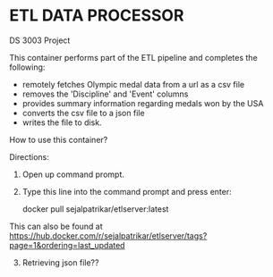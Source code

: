 # ETL DATA PROCESSOR
DS 3003 Project

This container performs part of the ETL pipeline and completes the following: 
- remotely fetches Olympic medal data from a url as a csv file
- removes the 'Discipline' and 'Event' columns
- provides summary information regarding medals won by the USA
- converts the csv file to a json file
- writes the file to disk.

How to use this container?

Directions: 

1. Open up command prompt. 
2. Type this line into the command prompt and press enter:

	docker pull sejalpatrikar/etlserver:latest
	
This can also be found at https://hub.docker.com/r/sejalpatrikar/etlserver/tags?page=1&ordering=last_updated

3. Retrieving json file??
